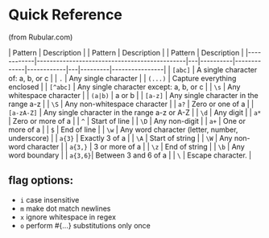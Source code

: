 # Quick Reference

(from Rubular.com)

| Pattern    | Description                                  |   | Pattern  | Description              |   | Pattern | Description    |
|------------|----------------------------------------------|---|----------|-------------|------------|---|---------|----------------|
| `[abc]`    | A single character of: a, b, or c            |   | `.`  | Any single character         |   | `(...)` | Capture everything enclosed |
| `[^abc]`   | Any single character except: a, b, or c      |   | `\s` | Any whitespace character     |   | `(a|b)` | a or b |
| `[a-z]`    | Any single character in the range a-z        |   | `\S` | Any non-whitespace character |   | `a?`    | Zero or one of a |
| `[a-zA-Z]` | Any single character in the range a-z or A-Z |   | `\d` | Any digit                    |   | `a*`    | Zero or more of a |
| `^`        | Start of line                                |   | `\D` | Any non-digit                |   | `a+`    | One or more of a |
| `$`        | End of line                                  |   | `\w` | Any word character (letter, number, underscore) |   | `a{3}`  | Exactly 3 of a |
| `\A`       | Start of string                              |   | `\W` | Any non-word character       |   | `a{3,}` | 3 or more of a |
| `\z`       | End of string                                |   | `\b` | Any word boundary            |   | `a{3,6}`| Between 3 and 6 of a |
| `\`        | Escape character.                            |

## flag options:
- `i` case insensitive
- `m` make dot match newlines
- `x` ignore whitespace in regex
- `o` perform #{...} substitutions only once
